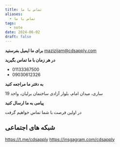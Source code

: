 ```yaml
---
title: تماس با ما
aliases:
  - تماس با ما
tags:
  - note
date: 2024-06-02
draft: false
---
```



**برای ما ایمیل بفرستید**
mazizijam@cdsapply.com

**در هر زمان با ما تماس بگیرید**

- 01133367500
- 09030612326

**به دفتر ما مراجعه کنید**

ساری، میدان امام، بلوار آزادی ساختمان برلیان، واحد 19

**پیامی به ما ارسال کنید**

در اولین فرصت با شما تماس خواهیم گرفت


## شبکه های اجتماعی

https://t.me/cdsapply
https://insgagram.com/cdsapply
